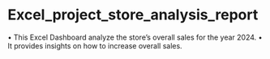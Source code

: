 # Excel_project_store_analysis_report

•	This Excel Dashboard analyze the store’s overall sales for the year 2024.
•	It provides insights on how to increase overall sales.
